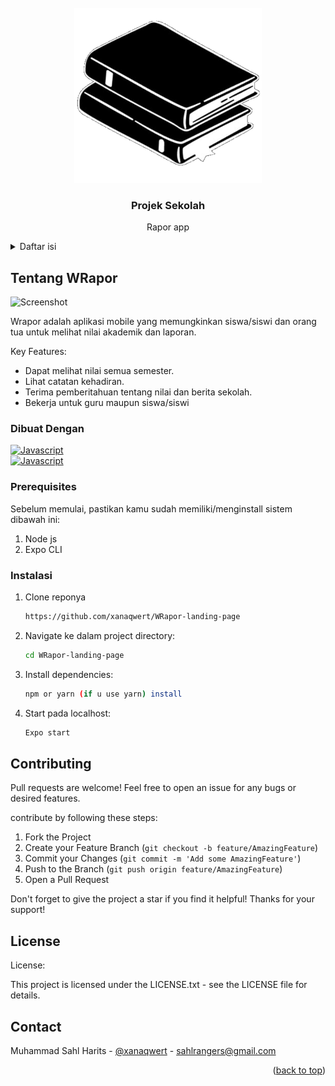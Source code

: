 <!-- PROJECT LOGO -->
<br />
<div align="center">
  <a href="">
    <img src="images-wrapor/icon.png" alt="Logo" width="300px" height="280px">
  </a>

  <h3 align="center">Projek Sekolah</h3>

  <p align="center">
    Rapor app
    <br />
  </p>
</div>



<!-- TABLE OF CONTENTS -->
<details>
  <summary>Daftar isi</summary>
  <ol>
    <li>
      <a href="#about-the-project">Tentang Projek</a>
      <ul>
        <li><a href="#built-with">Dibuat dengan</a></li>
      </ul>
    </li>
    <li>
      <a href="#getting-started">Memulai</a>
      <ul>
        <li><a href="#prerequisites">Prerequisites</a></li>
        <li><a href="#installation">Instalasi</a></li>
      </ul>
    </li>
    <li><a href="#license">License</a></li>
    <li><a href="#contact">Hubungi</a></li>
  </ol>
</details>



<!-- ABOUT THE PROJECT -->
## Tentang WRapor

<img src="images-wrapor/wrapor" alt="Screenshot">

Wrapor adalah aplikasi mobile yang memungkinkan siswa/siswi dan orang tua untuk melihat nilai akademik dan laporan.

Key Features:
* Dapat melihat nilai semua semester.
* Lihat catatan kehadiran.
* Terima pemberitahuan tentang nilai dan berita sekolah.
* Bekerja untuk guru maupun siswa/siswi


### Dibuat Dengan

[![Javascript](https://skillicons.dev/icons?i=js)]()
</br>
[![Javascript](https://skillicons.dev/icons?i=react)]()

### Prerequisites

Sebelum memulai, pastikan kamu sudah memiliki/menginstall sistem dibawah ini:

  1. Node js
  2. Expo CLI

### Instalasi


1. Clone reponya
   ```sh
   https://github.com/xanaqwert/WRapor-landing-page
   ```
2. Navigate ke dalam project directory:
   ```sh
   cd WRapor-landing-page
   ```
3. Install dependencies:
   ```sh
   npm or yarn (if u use yarn) install
   ```
4. Start pada localhost:
   ```sh
   Expo start
   ```



<!-- CONTRIBUTING -->
## Contributing

Pull requests are welcome! Feel free to open an issue for any bugs or desired features.

contribute by following these steps:

1. Fork the Project
2. Create your Feature Branch (`git checkout -b feature/AmazingFeature`)
3. Commit your Changes (`git commit -m 'Add some AmazingFeature'`)
4. Push to the Branch (`git push origin feature/AmazingFeature`)
5. Open a Pull Request

Don't forget to give the project a star if you find it helpful! Thanks for your support!


<!-- LICENSE -->
## License

License:

This project is licensed under the LICENSE.txt - see the LICENSE file for details.

<!-- CONTACT -->
## Contact

Muhammad Sahl Harits - [@xanaqwert](https://twitter.com/xanaqwert) - sahlrangers@gmail.com

<p align="right">(<a href="#readme-top">back to top</a>)</p>
